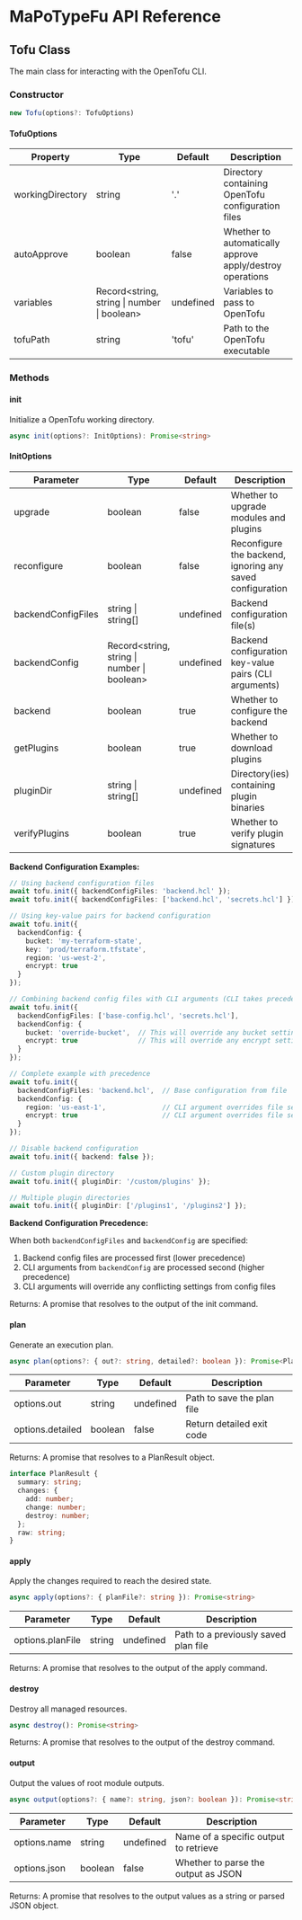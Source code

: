 # MaPoTypeFu API Reference

## Tofu Class

The main class for interacting with the OpenTofu CLI.

### Constructor

```typescript
new Tofu(options?: TofuOptions)
```

#### TofuOptions

| Property | Type | Default | Description |
|----------|------|---------|-------------|
| workingDirectory | string | '.' | Directory containing OpenTofu configuration files |
| autoApprove | boolean | false | Whether to automatically approve apply/destroy operations |
| variables | Record<string, string \| number \| boolean> | undefined | Variables to pass to OpenTofu |
| tofuPath | string | 'tofu' | Path to the OpenTofu executable |

### Methods

#### init

Initialize a OpenTofu working directory.

```typescript
async init(options?: InitOptions): Promise<string>
```

#### InitOptions

| Parameter | Type | Default | Description |
|-----------|------|---------|-------------|
| upgrade | boolean | false | Whether to upgrade modules and plugins |
| reconfigure | boolean | false | Reconfigure the backend, ignoring any saved configuration |
| backendConfigFiles | string \| string[] | undefined | Backend configuration file(s) |
| backendConfig | Record<string, string \| number \| boolean> | undefined | Backend configuration key-value pairs (CLI arguments) |
| backend | boolean | true | Whether to configure the backend |
| getPlugins | boolean | true | Whether to download plugins |
| pluginDir | string \| string[] | undefined | Directory(ies) containing plugin binaries |
| verifyPlugins | boolean | true | Whether to verify plugin signatures |

**Backend Configuration Examples:**

```typescript
// Using backend configuration files
await tofu.init({ backendConfigFiles: 'backend.hcl' });
await tofu.init({ backendConfigFiles: ['backend.hcl', 'secrets.hcl'] });

// Using key-value pairs for backend configuration
await tofu.init({ 
  backendConfig: {
    bucket: 'my-terraform-state',
    key: 'prod/terraform.tfstate',
    region: 'us-west-2',
    encrypt: true
  }
});

// Combining backend config files with CLI arguments (CLI takes precedence)
await tofu.init({ 
  backendConfigFiles: ['base-config.hcl', 'secrets.hcl'],
  backendConfig: {
    bucket: 'override-bucket',  // This will override any bucket setting in files
    encrypt: true               // This will override any encrypt setting in files
  }
});

// Complete example with precedence
await tofu.init({ 
  backendConfigFiles: 'backend.hcl',  // Base configuration from file
  backendConfig: {
    region: 'us-east-1',              // CLI argument overrides file setting
    encrypt: true                     // CLI argument overrides file setting
  }
});

// Disable backend configuration
await tofu.init({ backend: false });

// Custom plugin directory
await tofu.init({ pluginDir: '/custom/plugins' });

// Multiple plugin directories
await tofu.init({ pluginDir: ['/plugins1', '/plugins2'] });
```

**Backend Configuration Precedence:**

When both `backendConfigFiles` and `backendConfig` are specified:
1. Backend config files are processed first (lower precedence)
2. CLI arguments from `backendConfig` are processed second (higher precedence)
3. CLI arguments will override any conflicting settings from config files

Returns: A promise that resolves to the output of the init command.

#### plan

Generate an execution plan.

```typescript
async plan(options?: { out?: string, detailed?: boolean }): Promise<PlanResult>
```

| Parameter | Type | Default | Description |
|-----------|------|---------|-------------|
| options.out | string | undefined | Path to save the plan file |
| options.detailed | boolean | false | Return detailed exit code |

Returns: A promise that resolves to a PlanResult object.

```typescript
interface PlanResult {
  summary: string;
  changes: {
    add: number;
    change: number;
    destroy: number;
  };
  raw: string;
}
```

#### apply

Apply the changes required to reach the desired state.

```typescript
async apply(options?: { planFile?: string }): Promise<string>
```

| Parameter | Type | Default | Description |
|-----------|------|---------|-------------|
| options.planFile | string | undefined | Path to a previously saved plan file |

Returns: A promise that resolves to the output of the apply command.

#### destroy

Destroy all managed resources.

```typescript
async destroy(): Promise<string>
```

Returns: A promise that resolves to the output of the destroy command.

#### output

Output the values of root module outputs.

```typescript
async output(options?: { name?: string, json?: boolean }): Promise<string | Record<string, any>>
```

| Parameter | Type | Default | Description |
|-----------|------|---------|-------------|
| options.name | string | undefined | Name of a specific output to retrieve |
| options.json | boolean | false | Whether to parse the output as JSON |

Returns: A promise that resolves to the output values as a string or parsed JSON object.
